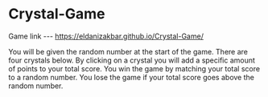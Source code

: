 # Crystal-Game

Game link  --- https://eldanizakbar.github.io/Crystal-Game/

You will be given the random number at the start of the game. There are four crystals below. By clicking on a crystal you will add a specific amount of points to your total score. You win the game by matching your total score to a random number. You lose the game if your total score goes above the random number.
